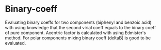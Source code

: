 # Binary-coeff

Evaluating binary coeffs for two components (biphenyl and benzoic acid) with using knowledge that the second virial coeff equals to the binary coeff of pure component.
Acentric factor is calculated with using Edmister's method.
For polar components mixing binary coeff (deltaB) is good to be evaluated.
